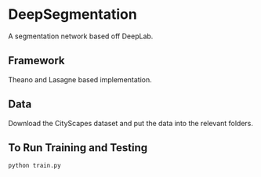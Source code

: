 # DeepSegmentation
A segmentation network based off DeepLab. 


## Framework
Theano and Lasagne based implementation.


## Data
Download the CityScapes dataset and put the data into the relevant folders.


## To Run Training and Testing

```
python train.py
```
